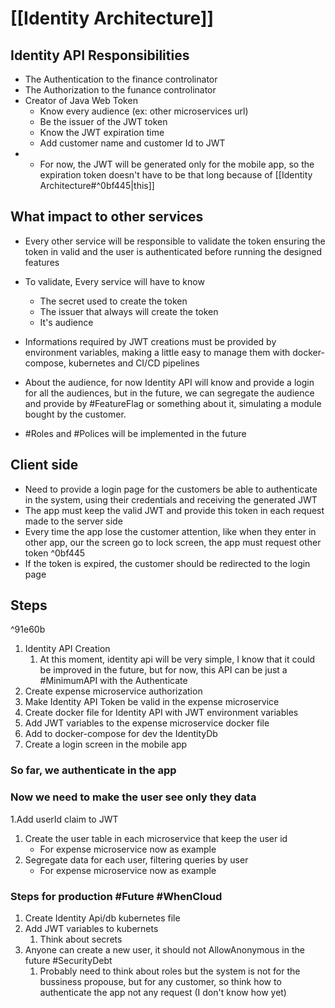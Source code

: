 # [[Identity Architecture]]

## Identity API Responsibilities
- The Authentication to the finance controlinator
- The Authorization to the funance controlinator
- Creator of Java Web Token
	- Know every audience (ex: other microservices url)
	- Be the issuer of the JWT token
	- Know the JWT expiration time 
	- Add customer name and customer Id to JWT
- - For now, the JWT will be generated only for the mobile app, so the expiration token doesn't have to be that long because of [[Identity Architecture#^0bf445|this]]

## What impact to other services
- Every other service will be responsible to validate the token ensuring the token in valid and the user is authenticated before running the designed features
- To validate, Every service will have to know 
	- The secret used to create the token
	- The issuer that always will create the token
	- It's audience
- Informations required by JWT creations must be provided by environment variables, making a little easy to manage them with docker-compose, kubernetes and CI/CD pipelines

- About the audience, for now Identity API will know and provide a login for all the audiences, but in the future, we can segregate the audience and provide by #FeatureFlag or something about it, simulating a module bought by the customer.
- #Roles and #Polices will be implemented in the future



## Client side
- Need to provide a login page for the customers be able to authenticate in the system, using their credentials and receiving the generated JWT
- The app must keep the valid JWT and provide this token in each request made to the server side
- Every time the app lose the customer attention, like when they enter in other app, our the screen go to lock screen, the app must request other token  ^0bf445
- If the token is expired, the customer should be redirected to the login page

## Steps

^91e60b

1. Identity API Creation
	1. At this moment, identity api will be very simple, I know that it could be improved in the future, but for now, this API can be just a #MinimumAPI with the Authenticate 
2. Create expense microservice authorization
3. Make Identity API Token be valid in the expense microservice
4. Create docker file for Identity API with JWT environment variables
5. Add JWT variables to the expense microservice docker file
6. Add to docker-compose for dev the IdentityDb
7. Create a login screen in the mobile app

### So far, we authenticate in the app
### Now we need to make the user see only they data
1.Add userId claim to JWT
1. Create the user table in each microservice that keep the user id
	- For expense microservice now as example
2. Segregate data for each user, filtering queries by user
	- For expense microservice now as example

### Steps for production #Future #WhenCloud
1. Create Identity Api/db kubernetes file
2. Add JWT variables to kubernets
	1. Think about secrets
3. Anyone can create a new user, it should not AllowAnonymous in the future #SecurityDebt
	1. Probably need to think about roles but the system is not for the bussiness propouse, but for any customer, so think how to authenticate the app not any request (I don't know how yet)

